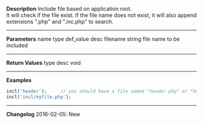 **Description**
Include file based on application root.  
It will check if the file exist. If the file name does not exist, it will also append extensions ".php" and ".inc.php" to search.

--------
**Parameters**
name	type	def_value	desc
filename	string		file name to be included

--------
**Return Values**
type	desc
void

--------
**Examples**

```php
incl('header');		// you should have a file named "header.php" or "header.inc.php" in the application root path.
incl('incl/myfile.php');
```

--------
**Changelog**
2016-02-05: New